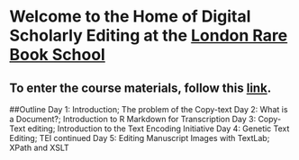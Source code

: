 # Welcome to the Home of Digital Scholarly Editing at the [London Rare Book School](https://www.ies.sas.ac.uk/study-training/study-weeks/london-rare-books-school)

## To enter the course materials, follow this [link](https://github.com/cmohge1/lrbs/tree/master/scholarly-editing/).

##Outline
Day 1: Introduction; The problem of the Copy-text
Day 2: What is a Document?; Introduction to R Markdown for Transcription
Day 3: Copy-Text editing; Introduction to the Text Encoding Initiative
Day 4: Genetic Text Editing; TEI continued
Day 5: Editing Manuscript Images with TextLab; XPath and XSLT   
